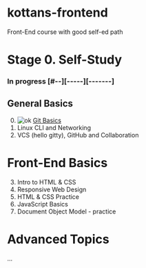# kottans-frontend
Front-End course with good self-ed path
# Stage 0. Self-Study 
### In progress [#--][-----][-------]
## General Basics
0. ![ok](https://hsto.org/getpro/geektimes/post_images/3c8/389/355/3c8389355d934f4f78cc859b4699d3de.png) [Git Basics](https://github.com/coroboX/kottans-frontend/tree/master/Git%20Basics)
1. Linux CLI and Networking
2. VCS (hello gitty), GitHub and Collaboration
# Front-End Basics
3. Intro to HTML & CSS
4. Responsive Web Design
5. HTML & CSS Practice
6. JavaScript Basics
7. Document Object Model - practice
# Advanced Topics
...
